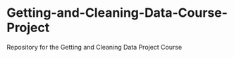 # Getting-and-Cleaning-Data-Course-Project
Repository for the Getting and Cleaning Data Project Course
